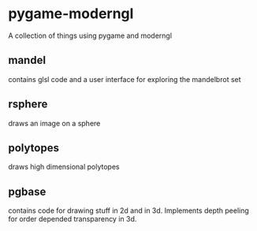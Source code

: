 # pygame-moderngl
A collection of things using pygame and moderngl
## mandel
contains glsl code and a user interface for exploring the mandelbrot set
## rsphere
draws an image on a sphere
## polytopes
draws high dimensional polytopes
## pgbase
contains code for drawing stuff in 2d and in 3d. Implements depth peeling for order depended transparency in 3d.
